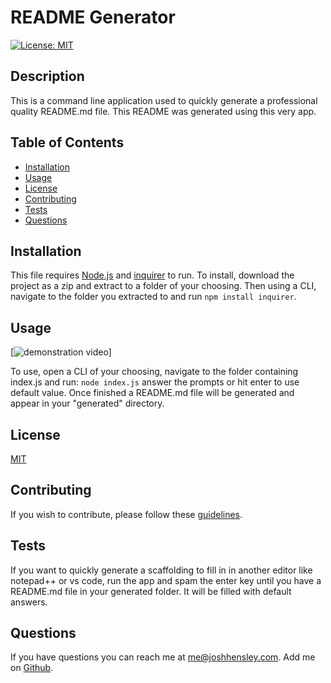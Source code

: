# README Generator

[![License: MIT](https://img.shields.io/badge/License-MIT-yellow.svg)](https://opensource.org/licenses/MIT)

## Description

This is a command line application used to quickly generate a professional quality README.md file.  This README was generated using this very app.

## Table of Contents


* [Installation](#Installation)
* [Usage](#Usage)
* [License](#License)
* [Contributing](#Contributing)
* [Tests](#Tests)
* [Questions](#Questions)
 

## <a name="Installation"></a>Installation

This file requires [Node.js](https://nodejs.org/en/download/prebuilt-installer) and [inquirer](https://www.npmjs.com/package/inquirer) to run.  To install, download the project as a zip and extract to a folder of your choosing. Then using a CLI, navigate to the folder you extracted to and run ```npm install inquirer```.

## <a name="Usage"></a>Usage

[![demonstration video]('./assets/video/demo.webg')]

To use, open a CLI of your choosing, navigate to the folder containing index.js and run:
```node index.js```
answer the prompts or hit enter to use default value. Once finished a README.md file will be generated and appear in your "generated" directory.

## <a name="license"></a>License

  [MIT](https://opensource.org/licenses/MIT)

## <a name="contributing"></a>Contributing

If you wish to contribute, please follow these [guidelines](https://www.contributor-covenant.org/version/2/1/code_of_conduct/).

## <a name="tests"></a>Tests

If you want to quickly generate a scaffolding to fill in in another editor like notepad++ or vs code, run the app and spam the enter key until you have a README.md file in your generated folder.  It will be filled with default answers.

## <a name="questions"></a>Questions

If you have questions you can reach me at me@joshhensley.com. Add me on [Github](github.com/josh-hensley).
